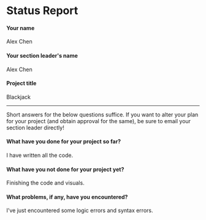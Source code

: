 # Status Report

#### Your name

Alex Chen

#### Your section leader's name

Alex Chen

#### Project title

Blackjack

***

Short answers for the below questions suffice. If you want to alter your plan for your project (and obtain approval for the same), be sure to email your section leader directly!

#### What have you done for your project so far?

I have written all the code.

#### What have you not done for your project yet?

Finishing the code and visuals.

#### What problems, if any, have you encountered?

I've just encountered some logic errors and syntax errors. 
